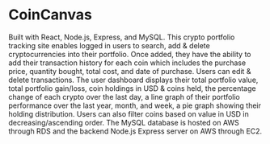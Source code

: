 # CoinCanvas
Built with React, Node.js, Express, and MySQL. This crypto portfolio tracking site enables logged in users to search, add & delete cryptocurrencies into their portfolio. Once added, they have the ability to add their transaction history for each coin which includes the purchase price, quantity bought, total cost, and date of purchase.  Users can edit & delete transactions. The user dashboard displays their total portfolio value, total portfolio gain/loss, coin holdings in USD & coins held, the percentage change of each crypto over the last day, a line graph of their portfolio performance over the last year, month, and week, a pie graph showing their holding distribution. Users can also filter coins based on value in USD in decreasing/ascending order. The MySQL database is hosted on AWS through RDS and the backend Node.js Express server on AWS through EC2.
